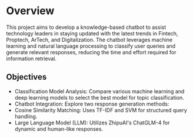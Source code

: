 # Overview
This project aims to develop a knowledge-based chatbot to assist technology leaders in staying updated with the latest trends in Fintech, Proptech, ArTech, and Digitalization. The chatbot leverages machine learning and natural language processing to classify user queries and generate relevant responses, reducing the time and effort required for information retrieval.

## Objectives
- Classification Model Analysis: Compare various machine learning and deep learning models to select the best model for topic classification.
- Chatbot Integration: Explore two response generation methods:
- Cosine Similarity Matching: Uses TF-IDF and SVM for structured query handling.
- Large Language Model (LLM): Utilizes ZhipuAI's ChatGLM-4 for dynamic and human-like responses.